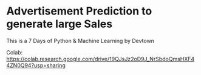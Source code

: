 # Advertisement Prediction to generate large Sales

This is a 7 Days of Python &amp; Machine Learning by Devtown

Colab: https://colab.research.google.com/drive/19QJsJz2oD9J_NrSbdoQmsHXF44ZN0Q94?usp=sharing 
